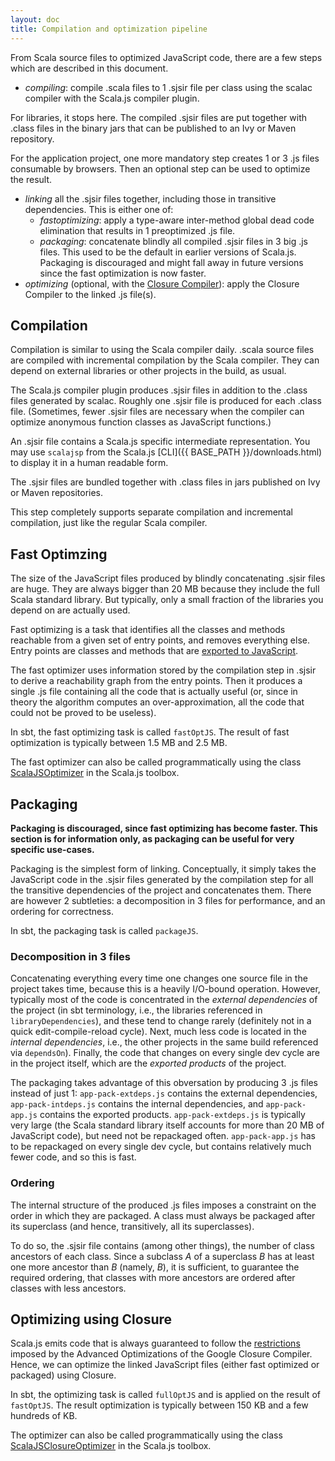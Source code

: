 ```yaml
---
layout: doc
title: Compilation and optimization pipeline
---
```


From Scala source files to optimized JavaScript code, there are a few steps
which are described in this document.

* *compiling*: compile .scala files to 1 .sjsir file per class using the scalac
  compiler with the Scala.js compiler plugin.

For libraries, it stops here. The compiled .sjsir files are put together with .class files in the binary jars that
can be published to an Ivy or Maven repository.

For the application project, one more mandatory step creates 1 or 3 .js files
consumable by browsers. Then an optional step can be used to optimize the
result.

* *linking* all the .sjsir files together, including those in transitive
  dependencies. This is either one of:
  * *fastoptimizing*: apply a type-aware inter-method global dead code
    elimination that results in 1 preoptimized .js file.
  * *packaging*: concatenate blindly all compiled .sjsir files in 3 big .js files. This used to be the default in earlier versions of Scala.js. Packaging is discouraged and might fall away in future versions since the fast optimization is now faster.
* *optimizing* (optional, with the
  [Closure Compiler](https://developers.google.com/closure/compiler/)): apply
  the Closure Compiler to the linked .js file(s).

## Compilation

Compilation is similar to using the Scala compiler daily. .scala source files
are compiled with incremental compilation by the Scala compiler. They can
depend on external libraries or other projects in the build, as usual.

The Scala.js compiler plugin produces .sjsir files in addition to the .class files
generated by scalac. Roughly one .sjsir file is produced for each .class file.
(Sometimes, fewer .sjsir files are necessary when the compiler can optimize
anonymous function classes as JavaScript functions.)

An .sjsir file contains a Scala.js specific intermediate representation. You may use `scalajsp` from the Scala.js [CLI]({{ BASE_PATH }}/downloads.html) to display it in a human readable form.

The .sjsir files are bundled together with .class files in jars published on Ivy or
Maven repositories.

This step completely supports separate compilation and incremental compilation,
just like the regular Scala compiler.

## Fast Optimzing

The size of the JavaScript files produced by blindly concatenating .sjsir files are huge.
They are always bigger than 20 MB because they include the full Scala standard
library.
But typically, only a small fraction of the libraries you depend on are
actually used.

Fast optimizing is a task that identifies all the classes and methods reachable
from a given set of entry points, and removes everything else.
Entry points are classes and methods that are
[exported to JavaScript](../interoperability/export_to_js.html).

The fast optimizer uses information stored by the compilation step in .sjsir
to derive a reachability graph from the entry points.
Then it produces a single .js file containing all the code that is actually
useful (or, since in theory the algorithm computes an over-approximation, all
the code that could not be proved to be useless).

In sbt, the fast optimizing task is called `fastOptJS`. The result of
fast optimization is typically between 1.5 MB and 2.5 MB.

The fast optimizer can also be called programmatically using the class
[ScalaJSOptimizer](https://github.com/scala-js/scala-js/blob/master/tools/shared/src/main/scala/org/scalajs/core/tools/optimizer/ScalaJSOptimizer.scala)
in the Scala.js toolbox.

## Packaging

**Packaging is discouraged, since fast optimizing has become faster. This section is for information only, as packaging can be useful for very specific use-cases.**

Packaging is the simplest form of linking. Conceptually, it simply takes the JavaScript code in the
.sjsir files generated by the compilation step for all the transitive dependencies
of the project and concatenates them.
There are however 2 subtleties: a decomposition in 3 files for performance,
and an ordering for correctness.

In sbt, the packaging task is called `packageJS`.

### Decomposition in 3 files

Concatenating everything every time one changes one source file in the project
takes time, because this is a heavily I/O-bound operation. However, typically
most of the code is concentrated in the *external dependencies* of the project
(in sbt terminology, i.e., the libraries referenced in `libraryDependencies`),
and these tend to change rarely (definitely not in a quick edit-compile-reload
cycle). Next, much less code is located in the *internal dependencies*, i.e.,
the other projects in the same build referenced via `dependsOn`). Finally, the
code that changes on every single dev cycle are in the project itself, which
are the *exported products* of the project.

The packaging takes advantage of this obversation by producing 3 .js files
instead of just 1: `app-pack-extdeps.js` contains the external dependencies,
`app-pack-intdeps.js` contains the internal dependencies, and `app-pack-app.js` contains the
exported products.
`app-pack-extdeps.js` is typically very large (the Scala standard library itself
accounts for more than 20 MB of JavaScript code), but need not be repackaged
often.
`app-pack-app.js` has to be repackaged on every single dev cycle, but contains
relatively much fewer code, and so this is fast.

### Ordering

The internal structure of the produced .js files imposes a constraint on the
order in which they are packaged. A class must always be packaged after its
superclass (and hence, transitively, all its superclasses).

To do so, the .sjsir file contains (among other things), the number of class
ancestors of each class. Since a subclass *A* of a superclass *B* has at least
one more ancestor than *B* (namely, *B*), it is sufficient, to guarantee the
required ordering, that classes with more ancestors are ordered after classes
with less ancestors.

## Optimizing using Closure

Scala.js emits code that is always guaranteed to follow the
[restrictions](https://developers.google.com/closure/compiler/docs/limitations)
imposed by the Advanced Optimizations of the Google Closure Compiler.
Hence, we can optimize the linked JavaScript files (either fast optimized or
packaged) using Closure.

In sbt, the optimizing task is called `fullOptJS` and is applied on the result
of `fastOptJS`. The result optimization is typically between
150 KB and a few hundreds of KB.

The optimizer can also be called programmatically using the class
[ScalaJSClosureOptimizer](https://github.com/scala-js/scala-js/blob/master/tools/jvm/src/main/scala/org/scalajs/core/tools/optimizer/ScalaJSClosureOptimizer.scala)
in the Scala.js toolbox.
